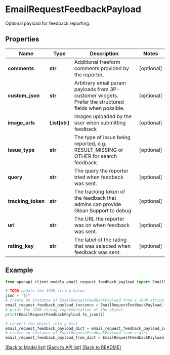 # EmailRequestFeedbackPayload

Optional payload for feedback reporting.

## Properties

Name | Type | Description | Notes
------------ | ------------- | ------------- | -------------
**comments** | **str** | Additional freeform comments provided by the reporter. | [optional] 
**custom_json** | **str** | Arbitrary email param payloads from 3P-customer widgets. Prefer the structured fields when possible. | [optional] 
**image_urls** | **List[str]** | Images uploaded by the user when submitting feedback | [optional] 
**issue_type** | **str** | The type of issue being reported, e.g. RESULT_MISSING or OTHER for search feedback. | [optional] 
**query** | **str** | The query the reporter tried when feedback was sent. | [optional] 
**tracking_token** | **str** | The tracking token of the feedback that admins can provide Glean Support to debug | [optional] 
**url** | **str** | The URL the reporter was on when feedback was sent. | [optional] 
**rating_key** | **str** | The label of the rating that was selected when feedback was sent. | [optional] 

## Example

```python
from openapi_client.models.email_request_feedback_payload import EmailRequestFeedbackPayload

# TODO update the JSON string below
json = "{}"
# create an instance of EmailRequestFeedbackPayload from a JSON string
email_request_feedback_payload_instance = EmailRequestFeedbackPayload.from_json(json)
# print the JSON string representation of the object
print(EmailRequestFeedbackPayload.to_json())

# convert the object into a dict
email_request_feedback_payload_dict = email_request_feedback_payload_instance.to_dict()
# create an instance of EmailRequestFeedbackPayload from a dict
email_request_feedback_payload_from_dict = EmailRequestFeedbackPayload.from_dict(email_request_feedback_payload_dict)
```
[[Back to Model list]](../README.md#documentation-for-models) [[Back to API list]](../README.md#documentation-for-api-endpoints) [[Back to README]](../README.md)


